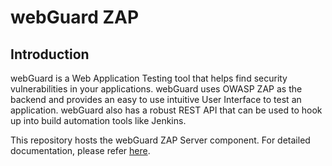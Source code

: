 webGuard ZAP
============

Introduction
-----------------

webGuard is a Web Application Testing tool that helps find security vulnerabilities in your applications. webGuard uses OWASP ZAP as the backend and provides an easy to use intuitive User Interface to test an application. webGuard also has a robust REST API that can be used to hook up into build automation tools like Jenkins.

This repository hosts the webGuard ZAP Server component. For detailed documentation, please refer [here](https://makemytrip.github.io/webGuard/).

